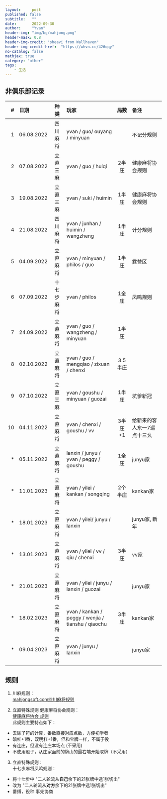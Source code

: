 ```yaml
---
layout:     post
published: false
subtitle:   ""
date:       2022-09-30
author:     "Yvan"
header-img: "img/bg/mahjong.png"
header-mask: 0.8
header-img-credit: "sheavi from Wallhaven"
header-img-credit-href:  "https://whvn.cc/426qqy"
no-catalog: false
mathjax: true
category: "other"
tags:
    - 生活
---
```


## 非俱乐部记录

| #   | 日期         | 种类    | 玩家                                                 | 局数    | 备注             |
| ---:|:---------- |:-----:|:-------------------------------------------------- |:-----:|:-------------- |
| 1   | 06.08.2022 | 四川麻将  | yvan / guo/ ouyang / minyuan                       |       | 不记分规则          |
| 2   | 07.08.2022 | 立直三麻  | yvan / guo / huiqi                                 | 2半庄   | 健康麻将协会规则       |
| 3   | 19.08.2022 | 立直三麻  | yvan / suki / huimin                               | 1半庄   | 健康麻将协会规则       |
| 4   | 21.08.2022 | 四川麻将  | yvan / junhan / huimin / wangzheng                 | 1半庄   | 计分规则           |
| 5   | 04.09.2022 | 立直麻将  | yvan / minyuan / philos / guo                      | 1半庄   | 露营区            |
| 6   | 07.09.2022 | 十七步麻将 | yvan / philos                                      | 1全庄   | 凤鸣规则           |
| 7   | 24.09.2022 | 立直麻将  | yvan / guo / wangzheng / minyuan                   | 1半庄   |                |
| 8   | 02.10.2022 | 立直麻将  | yvan / guo / mengqiao / zixuan / chenxi            | 3.5半庄 |                |
| 9   | 07.10.2022 | 立直三麻  | yvan / goushu / minyuan / guozai                   | 1半庄   | 坑爹新冠           |
| 10  | 04.11.2022 | 立直麻将  | yvan / chenxi / goushu / vv                        | 3半庄+1 | 给新来的客人东一7巡点十三幺 |
| *   | 05.11.2022 | 立直麻将  | lanxin / junyu / yvan / peggy / goushu             | 1全庄   | junyu家         |
| *   | 11.01.2023 | 立直麻将  | yvan / yilei / kankan / songqing                   | 2个半庄  | kankan家        |
| *   | 18.01.2023 | 立直麻将  | yvan / yilei/ junyu / lanxin                       |       | junyu家, 新年     |
| *   | 13.01.2023 | 立直麻将  | yvan / yilei / vv / qiu / chenxi                   | 3半庄   | vv家            |
| *   | 21.01.2023 | 立直麻将  | yvan / yilei / junyu / lanxin / guozai             |       | junyu家         |
| *   | 18.02.2023 | 立直麻将  | yvan / kankan / peggy / wenjia / tianshu / qiaochu | 3半庄   | kankan家        |
| *   | 09.04.2023 | 立直麻将  | yvan / junyu / lanxin                              |       | junyu家         |

## 

## 规则

1. 川麻规则：<br/>
   [mahjongsoft.com四川麻将规则](https://mahjongsoft.com/sichuan_rules.php)

2. 立直特殊规则 健康麻将协会规则：<br/>
   [健康麻将协会 规则](http://mahjong-ya.com/kenko/wp-content/uploads/2019/11/17671eb5b375f1e567579af15e910a24.pdf) <br/>
   此规则主要特点如下：
- 去除了符的计算，番数直接对应点数，方便初学者
- 暗杠+1番，双明杠+1番，但和宝牌一样，不属于役
- 有连庄，但没有连庄本场点 (不采用)
- 不使用骰子，从庄家面前的牌山的最右端开始取牌（不采用）
3. 立直特殊规则：<br/>
   十七步麻将凤鸣规则：
- 将十七步中 "二人轮流从**自己**余下的21张牌中选1张切出" 
- 改为 "二人轮流从**对方**余下的21张牌中选1张切出"
- 番缚，役种 事先协商

